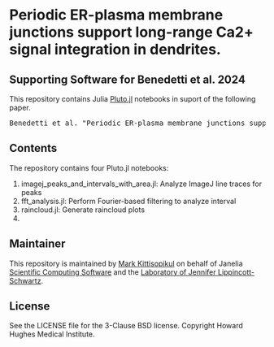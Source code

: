 # Periodic ER-plasma membrane junctions support long-range Ca2+ signal integration in dendrites.

## Supporting Software for Benedetti et al. 2024

This repository contains Julia <a href="https://plutojl.org/">Pluto.jl</a> notebooks in suport of the following paper.

<pre>
Benedetti et al. "Periodic ER-plasma membrane junctions support long-range Ca2+ signal integration in dendrites." 2024.
</pre>

## Contents

The repository contains four Pluto.jl notebooks:

1. imagej_peaks_and_intervals_with_area.jl: Analyze ImageJ line traces for peaks
2. fft_analysis.jl: Perform Fourier-based filtering to analyze interval
3. raincloud.jl: Generate raincloud plots
4. 

## Maintainer

This repository is maintained by <a href="https://www.janelia.org/people/mark-kittisopikul">Mark Kittisopikul</a> on behalf of Janelia <a href="https://www.janelia.org/support-team/scientific-computing-software">Scientific Computing Software</a> and the <a href="https://www.janelia.org/lab/lippincott-schwartz-lab">Laboratory of Jennifer Lippincott-Schwartz</a>.

## License

See the LICENSE file for the 3-Clause BSD license. Copyright Howard Hughes Medical Institute.
